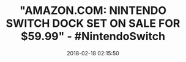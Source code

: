 ---
title: '"AMAZON.COM: NINTENDO SWITCH DOCK SET ON SALE FOR $59.99" - #NintendoSwitch'
name: Nintendo Switch Dock Set
date: '2018-02-18 02:15:50'
buy_now: >-
  https://www.amazon.com/Nintendo-Switch-Dock-Set/dp/B06ZZ6FGGL?SubscriptionId=AKIAIA5RBQIWQVTCUEUQ&tag=coldcutdeals-20&linkCode=xm2&camp=2025&creative=165953&creativeASIN=B06ZZ6FGGL
description_markdown: |+
  Nintendo Switch Dock Set

    - Includes:

    - Nintendo Switch Dock

    - AC Adapter, and an HDMI Cable

tweet_id_str: '965047170096345088'
price: $89.99
you_save: ''
asin: B06ZZ6FGGL
image: 'https://images-na.ssl-images-amazon.com/images/I/41ITAUHY0LL.jpg'

---